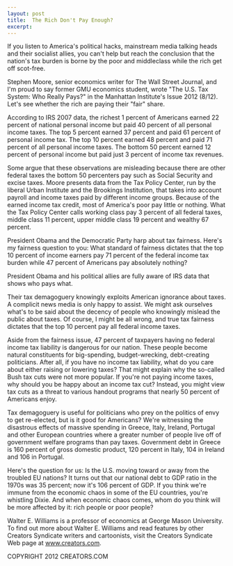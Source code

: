 ```yaml
---
layout: post
title:  The Rich Don't Pay Enough?
excerpt:
---
```


If you listen to America's political hacks, mainstream media talking heads and their socialist allies, you can't help but reach the conclusion that the nation's tax burden is borne by the poor and middleclass while the rich get off scot-free.

Stephen Moore, senior economics writer for The Wall Street Journal, and I'm proud to say former GMU economics student, wrote "The U.S. Tax System: Who Really Pays?" in the Manhattan Institute's Issue 2012 (8/12). Let's see whether the rich are paying their "fair" share.

According to IRS 2007 data, the richest 1 percent of Americans earned 22 percent of national personal income but paid 40 percent of all personal income taxes. The top 5 percent earned 37 percent and paid 61 percent of personal income tax. The top 10 percent earned 48 percent and paid 71 percent of all personal income taxes. The bottom 50 percent earned 12 percent of personal income but paid just 3 percent of income tax revenues.

Some argue that these observations are misleading because there are other federal taxes the bottom 50 percenters pay such as Social Security and excise taxes. Moore presents data from the Tax Policy Center, run by the liberal Urban Institute and the Brookings Institution, that takes into account payroll and income taxes paid by different income groups. Because of the earned income tax credit, most of America's poor pay little or nothing. What the Tax Policy Center calls working class pay 3 percent of all federal taxes, middle class 11 percent, upper middle class 19 percent and wealthy 67 percent.

President Obama and the Democratic Party harp about tax fairness. Here's my fairness question to you: What standard of fairness dictates that the top 10 percent of income earners pay 71 percent of the federal income tax burden while 47 percent of Americans pay absolutely nothing? 

President Obama and his political allies are fully aware of IRS data that shows who pays what.

 Their tax demagoguery knowingly exploits American ignorance about taxes. A complicit news media is only happy to assist. We might ask ourselves what's to be said about the decency of people who knowingly mislead the public about taxes. Of course, I might be all wrong, and true tax fairness dictates that the top 10 percent pay all federal income taxes.

Aside from the fairness issue, 47 percent of taxpayers having no federal income tax liability is dangerous for our nation. These people become natural constituents for big-spending, budget-wrecking, debt-creating politicians. After all, if you have no income tax liability, what do you care about either raising or lowering taxes? That might explain why the so-called Bush tax cuts were not more popular. If you're not paying income taxes, why should you be happy about an income tax cut? Instead, you might view tax cuts as a threat to various handout programs that nearly 50 percent of Americans enjoy. 

Tax demagoguery is useful for politicians who prey on the politics of envy to get re-elected, but is it good for Americans? We're witnessing the disastrous effects of massive spending in Greece, Italy, Ireland, Portugal and other European countries where a greater number of people live off of government welfare programs than pay taxes. Government debt in Greece is 160 percent of gross domestic product, 120 percent in Italy, 104 in Ireland and 106 in Portugal. 

Here's the question for us: Is the U.S. moving toward or away from the troubled EU nations? It turns out that our national debt to GDP ratio in the 1970s was 35 percent; now it's 106 percent of GDP. If you think we're immune from the economic chaos in some of the EU countries, you're whistling Dixie. And when economic chaos comes, whom do you think will be more affected by it: rich people or poor people?

Walter E. Williams is a professor of economics at George Mason University. To find out more about Walter E. Williams and read features by other Creators Syndicate writers and cartoonists, visit the Creators Syndicate Web page at www.creators.com.

COPYRIGHT 2012 CREATORS.COM

 

 
